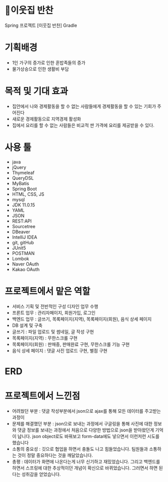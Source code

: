 # 🍨이웃집 반찬
Spring 프로젝트 [이웃집 반찬] Gradle


# 기획배경
- 1인 가구의 증가로 인한 혼밥족들의 증가
- 물가상승으로 인한 생활비 부담


# 목적 및 기대 효과
- 집안에서 나와 경제활동을 할 수 없는 사람들에게 경제활동을 할 수 있는 기회가 주어진다
- 새로운 경제활동으로 지역경제 활성화
- 집에서 요리를 할 수 없는 사람들은 비교적 싼 가격에 요리를 제공받을 수 있다.


# 사용 툴
- java
- jQuery
- Thymeleaf
- QueryDSL
- MyBatis
- Spring Boot
- HTML, CSS, JS
- mysql
- JDK 11.0.15
- YAML
- JSON
- REST:API
- Sourcetree
- DBeaver
- IntelliJ IDEA
- git, gitHub
- JUnit5
- POSTMAN
- Lombok
- Naver OAuth
- Kakao OAuth

# 프로젝트에서 맡은 역할 
- 서비스 기획 및 전반적인 구성 디자인 업무 수행
- 프론트 업무 : 관리자페이지, 회원가입, 로그인
- 백엔드 업무 : 글쓰기, 목록페이지(지역), 목록페이지(회원), 음식 상세 페이지
- DB 설계 및 구축 
- 글쓰기 : 파일 업로드 및 썸네일, 글 작성 구현
- 목록페이지(지역) : 무한스크롤 구현
- 목록페이지(회원) : 판매중, 판매완료 구현, 무한스크롤 기능 구현
- 음식 상세 페이지 : 댓글 사진 업로드 구현, 별점 구현


# ERD


# 프로젝트에서 느낀점
- 어려웠던 부분 
 : 댓글 작성부분에서 json으로 ajax를 통해 모든 데이터를 주고받는 과정이 
- 문제를 해결했던 부분
 : json으로 보내는 과정에서 구글링을 통해 사진에 대한 정보와 댓글 정보를 보내는 과정에서 처음으로 다양한 방법으로 json을 받아왔던게 기억이 납니다. json object로도 바꿔보고 form-data에도 넣으면서 이런저런 시도를 했습니다
- 소통의 중요성
 : 깃으로 협업을 하면서 충돌도 나고 힘들었습니다. 팀원들과 소통하는 것이 정말 중요하다는 것을 깨달았습니다. 
- 총평 
: 데이터가 화면에 나온다는게 너무 신기하고 재밌었습니다. 그리고 백엔드를 하면서 스프링에 대한 추상적이던 개념이 확신으로 바뀌었습니다. 그러면서 하면 된다는 성취감을 얻었습니다.
